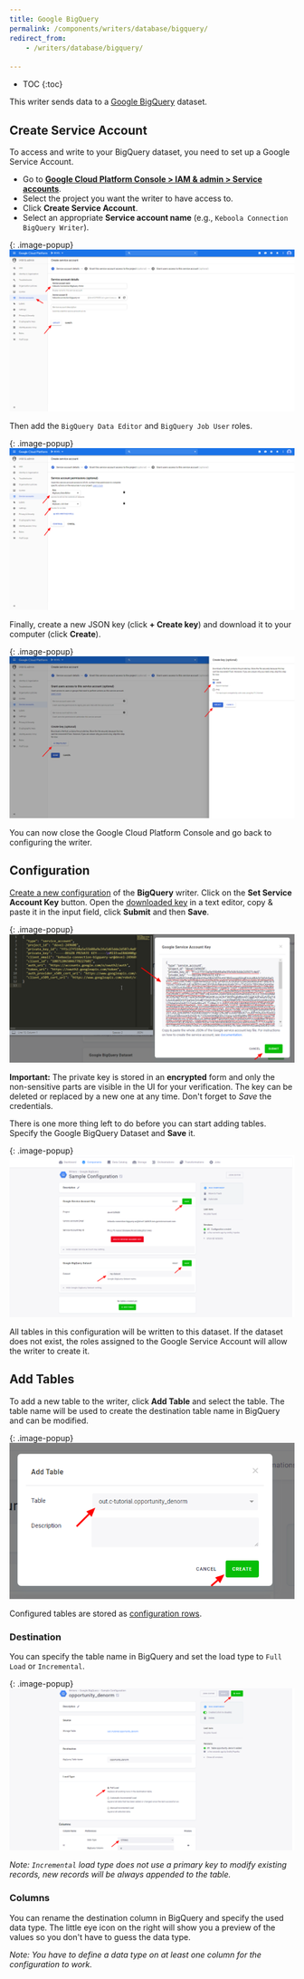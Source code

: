 ```yaml
---
title: Google BigQuery
permalink: /components/writers/database/bigquery/
redirect_from:
    - /writers/database/bigquery/

---
```


* TOC
{:toc}

This writer sends data to a [Google BigQuery](https://cloud.google.com/bigquery/) dataset.

## Create Service Account
To access and write to your BigQuery dataset, you need to set up a Google Service Account. 

- Go to [**Google Cloud Platform Console > IAM & admin > Service accounts**](https://console.cloud.google.com/iam-admin/serviceaccounts).
- Select the project you want the writer to have access to.
- Click **Create Service Account**.
- Select an appropriate **Service account name** (e.g., `Keboola Connection BigQuery Writer`).

{: .image-popup}
![Screenshot - Create service account](/components/writers/database/bigquery/google-1.png)

Then add the `BigQuery Data Editor` and `BigQuery Job User` roles.

{: .image-popup}
![Screenshot - Create service account](/components/writers/database/bigquery/google-2.png)

Finally, create a new JSON key (click **+ Create key**) and download it to your computer (click **Create**).

{: .image-popup}
![Screenshot - Create service account](/components/writers/database/bigquery/google-3.png)

You can now close the Google Cloud Platform Console and go back to configuring the writer.

## Configuration
[Create a new configuration](/components/#creating-component-configuration) of the **BigQuery** writer.
Click on the **Set Service Account Key** button. 
Open the [downloaded key](#create-service-account) in a text editor, copy & paste it in the input field, click **Submit** and then **Save**. 

{: .image-popup}
![Screenshot - Copy & Paste Service Account Key](/components/writers/database/bigquery/bigquery-1.png)

**Important:** The private key is stored in an **encrypted** form and only the non-sensitive parts are visible in the UI for your verification. 
The key can be deleted or replaced by a new one at any time. Don't forget to *Save* the credentials.

There is one more thing left to do before you can start adding tables. Specify the Google BigQuery Dataset and **Save** it.

{: .image-popup}
![Screenshot - BigQuery Dataset](/components/writers/database/bigquery/bigquery-2.png)

All tables in this configuration will be written to this dataset. 
If the dataset does not exist, the roles assigned to the Google Service Account will allow the writer to create it.

## Add Tables
To add a new table to the writer, click **Add Table** and select the table. 
The table name will be used to create the destination table name in BigQuery and can be modified.

{: .image-popup}
![Screenshot - Add Table](/components/writers/database/bigquery/bigquery-3.png)

Configured tables are stored as [configuration rows](/components/#configuration-rows).

### Destination
You can specify the table name in BigQuery and set the load type to `Full Load` or `Incremental`. 

{: .image-popup}
![Screenshot - Table Detail](/components/writers/database/bigquery/bigquery-4.png)

*Note: `Incremental` load type does not use a primary key to modify existing records, new records will be always appended to the table.*

### Columns
You can rename the destination column in BigQuery and specify the used data type. 
The little eye icon on the right will show you a preview of the values so you don't have to guess the data type. 

*Note: You have to define a data type on at least one column for the configuration to work.* 

